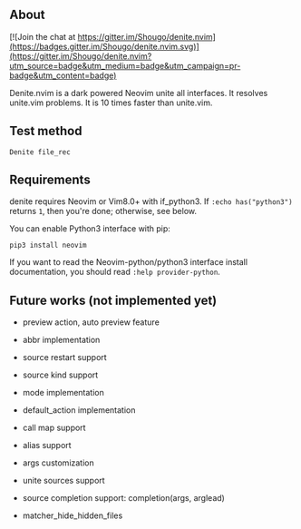 ## About

[![Join the chat at https://gitter.im/Shougo/denite.nvim](https://badges.gitter.im/Shougo/denite.nvim.svg)](https://gitter.im/Shougo/denite.nvim?utm_source=badge&utm_medium=badge&utm_campaign=pr-badge&utm_content=badge)

Denite.nvim is a dark powered Neovim unite all interfaces.
It resolves unite.vim problems.
It is 10 times faster than unite.vim.


## Test method

    Denite file_rec


## Requirements

denite requires Neovim or Vim8.0+ with if\_python3.
If `:echo has("python3")` returns `1`, then you're done; otherwise, see below.

You can enable Python3 interface with pip:

    pip3 install neovim

If you want to read the Neovim-python/python3 interface install documentation,
you should read `:help provider-python`.


## Future works (not implemented yet)

* preview action, auto preview feature

* abbr implementation

* source restart support

* source kind support

* mode implementation

* default_action implementation

* call map support

* alias support

* args customization

* unite sources support

* source completion support: completion(args, arglead)

* matcher_hide_hidden_files
